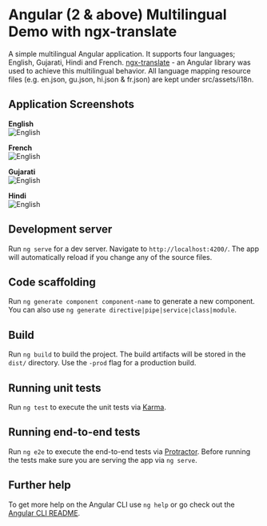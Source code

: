 # Angular (2 & above) Multilingual Demo with ngx-translate

A simple multilingual Angular application. It supports four languages; English, Gujarati, Hindi and French. [ngx-translate](https://github.com/ngx-translate) - an Angular library was used to achieve this multilingual behavior. All language mapping resource files (e.g. en.json, gu.json, hi.json & fr.json) are kept under src/assets/i18n.

## Application Screenshots

**English**  
![English](../master/docs/en_screenshot.png)

**French**  
![English](../master/docs/fr_screenshot.png)

**Gujarati**  
![English](../master/docs/gu_screenshot.png)

**Hindi**  
![English](../master/docs/hi_screenshot.png)

## Development server

Run `ng serve` for a dev server. Navigate to `http://localhost:4200/`. The app will automatically reload if you change any of the source files.

## Code scaffolding

Run `ng generate component component-name` to generate a new component. You can also use `ng generate directive|pipe|service|class|module`.

## Build

Run `ng build` to build the project. The build artifacts will be stored in the `dist/` directory. Use the `-prod` flag for a production build.

## Running unit tests

Run `ng test` to execute the unit tests via [Karma](https://karma-runner.github.io).

## Running end-to-end tests

Run `ng e2e` to execute the end-to-end tests via [Protractor](http://www.protractortest.org/).
Before running the tests make sure you are serving the app via `ng serve`.

## Further help

To get more help on the Angular CLI use `ng help` or go check out the [Angular CLI README](https://github.com/angular/angular-cli/blob/master/README.md).
